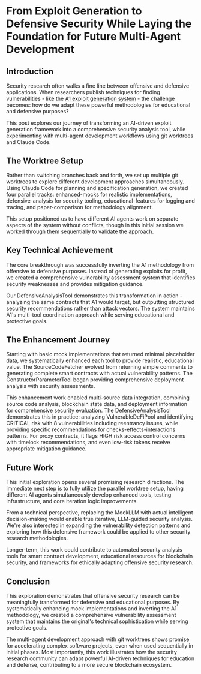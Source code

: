 # From Exploit Generation to Defensive Security While Laying the Foundation for Future Multi-Agent Development

## Introduction

Security research often walks a fine line between offensive and defensive applications. When researchers publish techniques for finding vulnerabilities - like the [A1 exploit generation system](https://arxiv.org/html/2507.05558v2) - the challenge becomes: how do we adapt these powerful methodologies for educational and defensive purposes?

This post explores our journey of transforming an AI-driven exploit generation framework into a comprehensive security analysis tool, while experimenting with multi-agent development workflows using git worktrees and Claude Code.

## The Worktree Setup

Rather than switching branches back and forth, we set up multiple git worktrees to explore different development approaches simultaneously. Using Claude Code for planning and specification generation, we created four parallel tracks: enhanced-mocks for realistic implementations, defensive-analysis for security tooling, educational-features for logging and tracing, and paper-comparison for methodology alignment.

This setup positioned us to have different AI agents work on separate aspects of the system without conflicts, though in this initial session we worked through them sequentially to validate the approach.

## Key Technical Achievement

The core breakthrough was successfully inverting the A1 methodology from offensive to defensive purposes. Instead of generating exploits for profit, we created a comprehensive vulnerability assessment system that identifies security weaknesses and provides mitigation guidance.

Our DefensiveAnalysisTool demonstrates this transformation in action - analyzing the same contracts that A1 would target, but outputting structured security recommendations rather than attack vectors. The system maintains A1's multi-tool coordination approach while serving educational and protective goals.

## The Enhancement Journey

Starting with basic mock implementations that returned minimal placeholder data, we systematically enhanced each tool to provide realistic, educational value. The SourceCodeFetcher evolved from returning simple comments to generating complete smart contracts with actual vulnerability patterns. The ConstructorParameterTool began providing comprehensive deployment analysis with security assessments.

This enhancement work enabled multi-source data integration, combining source code analysis, blockchain state data, and deployment information for comprehensive security evaluation. The DefensiveAnalysisTool demonstrates this in practice: analyzing VulnerableDeFiPool and identifying CRITICAL risk with 8 vulnerabilities including reentrancy issues, while providing specific recommendations for checks-effects-interactions patterns. For proxy contracts, it flags HIGH risk access control concerns with timelock recommendations, and even low-risk tokens receive appropriate mitigation guidance.

## Future Work

This initial exploration opens several promising research directions. The immediate next step is to fully utilize the parallel worktree setup, having different AI agents simultaneously develop enhanced tools, testing infrastructure, and core iteration logic improvements.

From a technical perspective, replacing the MockLLM with actual intelligent decision-making would enable true iterative, LLM-guided security analysis. We're also interested in expanding the vulnerability detection patterns and exploring how this defensive framework could be applied to other security research methodologies.

Longer-term, this work could contribute to automated security analysis tools for smart contract development, educational resources for blockchain security, and frameworks for ethically adapting offensive security research.

## Conclusion

This exploration demonstrates that offensive security research can be meaningfully transformed for defensive and educational purposes. By systematically enhancing mock implementations and inverting the A1 methodology, we created a comprehensive vulnerability assessment system that maintains the original's technical sophistication while serving protective goals.

The multi-agent development approach with git worktrees shows promise for accelerating complex software projects, even when used sequentially in initial phases. Most importantly, this work illustrates how the security research community can adapt powerful AI-driven techniques for education and defense, contributing to a more secure blockchain ecosystem.
